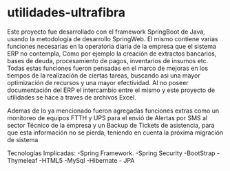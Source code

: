 # utilidades-ultrafibra

Este proyecto fue desarrollado con el framework SpringBoot de Java, usando la metodología de desarrollo SpringWeb. El mismo contiene varias funciones necesarias en la operatoria diaria de la empresa que el sistema ERP no contempla, Como por ejemplo la creación de extractos bancarios, bases de deuda, procesamiento de pagos, inventarios de insumos etc. Todas estas funciones fueron pensadas en el marco de mejoras en los tiempos de la realización de ciertas tareas, buscando asi una mayor optimización  de recursos y una mayor efectividad. Al no poseer documentación del ERP el intercambio entre el mismo y este proyecto de utilidades se hace a traves de archivos Excel. 

Ademas de lo ya mencionado fueron agregadas funciones extras como un monitoreo de equipos FTTH y  UPS para el envió de Alertas por SMS al sector Técnico de la empresa y un Backup de Tickets de asistencia, para que esta información no se pierda, teniendo en cuenta la próxima migración de sistema

Tecnologías Implicadas:
-Spring Framework.
-Spring Security
-BootStrap
-Thymeleaf
-HTML5
-MySql
-Hibernate - JPA
